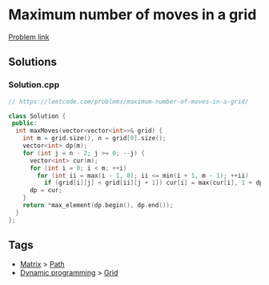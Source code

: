 # Maximum number of moves in a grid

[Problem link](https://leetcode.com/problems/maximum-number-of-moves-in-a-grid/)

## Solutions


### Solution.cpp
```cpp
// https://leetcode.com/problems/maximum-number-of-moves-in-a-grid/

class Solution {
 public:
  int maxMoves(vector<vector<int>>& grid) {
    int m = grid.size(), n = grid[0].size();
    vector<int> dp(m);
    for (int j = n - 2; j >= 0; --j) {
      vector<int> cur(m);
      for (int i = 0; i < m; ++i)
        for (int ii = max(i - 1, 0); ii <= min(i + 1, m - 1); ++ii)
          if (grid[i][j] < grid[ii][j + 1]) cur[i] = max(cur[i], 1 + dp[ii]);
      dp = cur;
    }
    return *max_element(dp.begin(), dp.end());
  }
};
```
## Tags

* [Matrix](/Collections/matrix.md#matrix) > [Path](/Collections/matrix.md#path)
* [Dynamic programming](/Collections/dynamic-programming.md#dynamic-programming) > [Grid](/Collections/dynamic-programming.md#grid)
